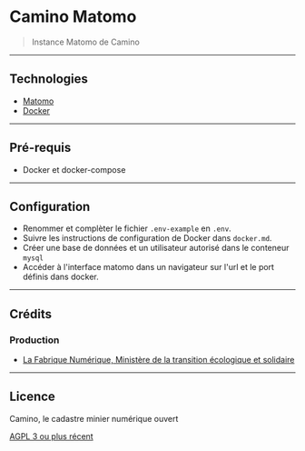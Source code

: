 # Camino Matomo

> Instance Matomo de Camino

---

## Technologies

- [Matomo](https://fr.matomo.org/free-software/)
- [Docker](https://www.docker.com/)

---

## Pré-requis

- Docker et docker-compose

---

## Configuration

- Renommer et complèter le fichier `.env-example` en `.env`.
- Suivre les instructions de configuration de Docker dans `docker.md`.
- Créer une base de données et un utilisateur autorisé dans le conteneur `mysql`
- Accéder à l'interface matomo dans un navigateur sur l'url et le port définis dans docker.

---

## Crédits

### Production

- [La Fabrique Numérique, Ministère de la transition écologique et solidaire](https://www.ecologique-solidaire.gouv.fr/inauguration-fabrique-numerique-lincubateur-des-ministeres-charges-lecologie-et-des-territoires)

---

## Licence

Camino, le cadastre minier numérique ouvert

[AGPL 3 ou plus récent](https://spdx.org/licenses/AGPL-3.0-or-later.html)
